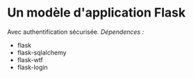 # Un modèle d'application Flask
Avec authentification sécurisée.
*Dépendences :*
- flask
- flask-sqlalchemy
- flask-wtf
- flask-login
